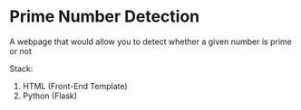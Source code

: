 # Prime Number Detection

A webpage that would allow you to detect whether a given number is prime or not

Stack: 
1. HTML (Front-End Template)
2. Python (Flask)    
